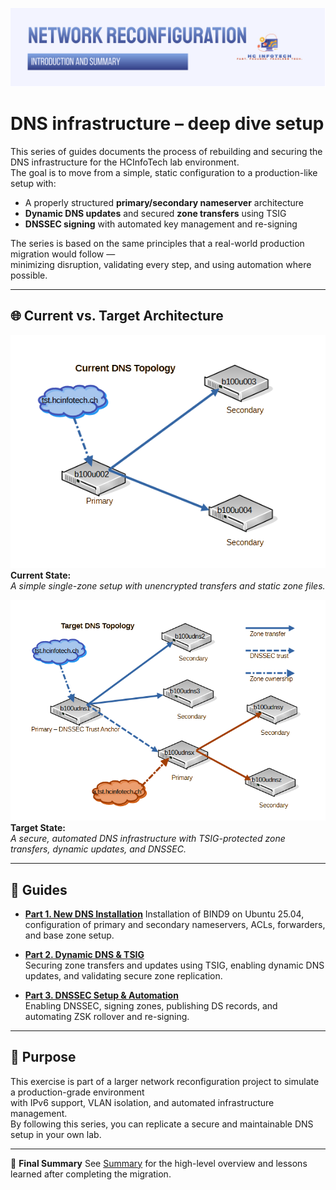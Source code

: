 ![DNS Setup introduction and summary](../common/images/dns-redesign-introduction-banner.png)

# DNS infrastructure – deep dive setup

This series of guides documents the process of rebuilding and securing the DNS infrastructure for the HCInfoTech lab environment.  
The goal is to move from a simple, static configuration to a production-like setup with:

- A properly structured **primary/secondary nameserver** architecture
- **Dynamic DNS updates** and secured **zone transfers** using TSIG
- **DNSSEC signing** with automated key management and re-signing

The series is based on the same principles that a real-world production migration would follow —  
minimizing disruption, validating every step, and using automation where possible.

---

## 🌐 Current vs. Target Architecture

![Current state](../common/images/current-internal-dns-topology.png)
**Current State:**  
_A simple single-zone setup with unencrypted transfers and static zone files._

![Target state](../common/images/target-internal-dns-topology.png)
**Target State:**  
_A secure, automated DNS infrastructure with TSIG-protected zone transfers, dynamic updates, and DNSSEC._

---

## 📑 Guides

- **[Part 1. New DNS Installation](./1.%20New%20DNS%20Infrastructure/README.md)**
  Installation of BIND9 on Ubuntu 25.04, configuration of primary and secondary nameservers, ACLs, forwarders, and base zone setup.

- **[Part 2. Dynamic DNS & TSIG](./2.%20Add%20DDNS%20to%20current%20setup/README.md)**  
  Securing zone transfers and updates using TSIG, enabling dynamic DNS updates, and validating secure zone replication.

- **[Part 3. DNSSEC Setup & Automation](./3.%20DNSSEC%20Configuration/README.md)**  
  Enabling DNSSEC, signing zones, publishing DS records, and automating ZSK rollover and re-signing.

---

## 🎯 Purpose

This exercise is part of a larger network reconfiguration project to simulate a production-grade environment  
with IPv6 support, VLAN isolation, and automated infrastructure management.  
By following this series, you can replicate a secure and maintainable DNS setup in your own lab.

---

🔗 **Final Summary**
See [Summary](./SUMMARY.md) for the high-level overview and lessons learned after completing the migration.
